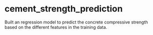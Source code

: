 # cement_strength_prediction

Built an regression model to predict the concrete compressive strength based on the different features in the training data. 
